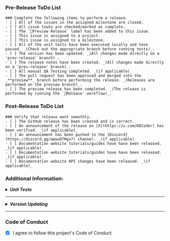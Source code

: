 ### Pre-Release ToDo List

```[tasklist]
### Complete the following items to perform a release.
- [ ] All of the issues in the assigned milestone are closed.
- [ ] All issue tasks are checked/marked as complete.
- [ ] The `🚀Preview Release` label has been added to this issue.
- [ ] This issue is assigned to a project.
- [ ] This issue is assigned to a milestone.
- [ ] All of the unit tests have been executed locally and have passed. _(Check out the appropriate branch before running tests)_.
- [ ] The version has been updated. _(All changes made directly on a 'prev-release' branch)_.
- [ ] The release notes have been created. _(All changes made directly on a 'prev-release' branch)_.
- [ ] All manual QA Testing completed. _(if applicable)_
- [ ] The pull request has been approved and merged into the _**preview**_ branch before performing the release. _(Releases are performed on the preview branch)_.
- [ ] The preview release has been completed. _(The release is performed by running the `🚀Release` workflow)_.
```

### Post-Release ToDo List

```[tasklist]
### Verify that release went smoothly.
- [ ] The GitHub release has been created and is correct. 
- [ ] An announcement of the release on [X](https://x.com/KDCoder) has been verified. _(if applicable)_
- [ ] An announcement has been pushed to the [Discord](https://discord.gg/qewu6fNgv7) channel. _(if applicable)_
- [ ] Documentation website tutorials/guides have have been released. _(if applicable)_
- [ ] Documentation website tutorials/guides have have been released. _(if applicable)_
- [ ] Documentation website API changes have been released. _(if applicable)_
```

### Additional Information:

**_<details closed><summary>Unit Tests</summary>_**

Reasons for local unit test execution:
- Unit tests might pass locally but not in the CI environment during the status check process or vice-versa.
- Tests might pass on the developer's machine but not necessarily on the code reviewer's machine.
</details>

---

**_<details closed><summary>Version Updating</summary>_**

The version can be updated by setting the values of the `version` JSON value in the `deno.json` file.

``` json
{
	"version": "v1.2.3-preview.4",
    ...
}
```
</details>

---

### Code of Conduct

- [x]  I agree to follow this project's Code of Conduct
